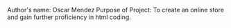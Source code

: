 Author's name: Oscar Mendez
Purpose of Project: To create an online store and gain further proficiency in html coding.